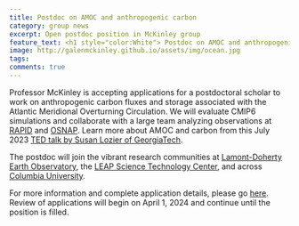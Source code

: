 ```yaml
---
title: Postdoc on AMOC and anthropogenic carbon
category: group news
excerpt: Open postdoc position in McKinley group
feature_text: <h1 style="color:White"> Postdoc on AMOC and anthropogenic carbon </h1>
image: http://galenmckinley.github.io/assets/img/ocean.jpg
tags: 
comments: true
---
```


Professor McKinley is accepting applications for a postdoctoral scholar to work on anthropogenic carbon fluxes and storage associated with the Atlantic Meridional Overturning Circulation. We will evaluate CMIP6 simulations and collaborate with a large team analyzing observations at [RAPID](https://rapid.ac.uk) and [OSNAP](https://www.o-snap.org). Learn more about AMOC and carbon from this July 2023 [TED talk by Susan Lozier of GeorgiaTech](https://www.ted.com/talks/susan_lozier_is_climate_change_slowing_down_the_ocean).  

The postdoc will join the vibrant research communities at [Lamont-Doherty Earth Observatory](https://lamont.columbia.edu), the [LEAP Science Technology Center](https://leap.columbia.edu), and across [Columbia University](https://www.columbia.edu).

For more information and complete application details, please go [here](https://academic.careers.columbia.edu/#!/134380). Review of applications will begin on April 1, 2024 and continue until the position is filled.  
